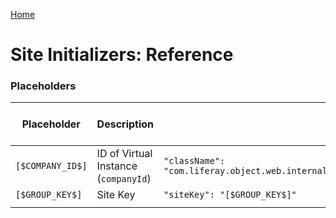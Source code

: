 [Home](../../README.md)

# Site Initializers: Reference

### Placeholders

| Placeholder         | Description                          | Sample Code                                                                                                                                               | Sample Sources Link                                                                                                                                                                                                     | 
|---------------------|--------------------------------------|-----------------------------------------------------------------------------------------------------------------------------------------------------------|-------------------------------------------------------------------------------------------------------------------------------------------------------------------------------------------------------------------------|
| `[$COMPANY_ID$]`    | ID of Virtual Instance (`companyId`) | `"className": "com.liferay.object.web.internal.info.collection.provider.ObjectEntrySingleFormVariationInfoCollectionProvider_[$COMPANY_ID$]_C_Speaker"`   | [Link](https://github.com/liferay/liferay-portal/blob/7.4.3.125-ga125/modules/dxp/apps/osb/osb-site-initializer/osb-site-initializer-evp/src/main/resources/site-initializer/layouts/01_home/page-definition.json#L534) |
| `[$GROUP_KEY$]`     | Site Key                             | `"siteKey": "[$GROUP_KEY$]"`                                                                                                                              | [Link](https://github.com/liferay/liferay-portal/blob/7.4.3.125-ga125/modules/apps/site-initializer/site-initializer-raylife-ap/src/main/resources/site-initializer/layouts/3_policies/page-definition.json#L32)        |                                                                                                                                                                                                             |
|                     |                                      |                                                                                                                                                           |                                                                                                                                                                                                                         |                                                                                                                                                                                                            |
